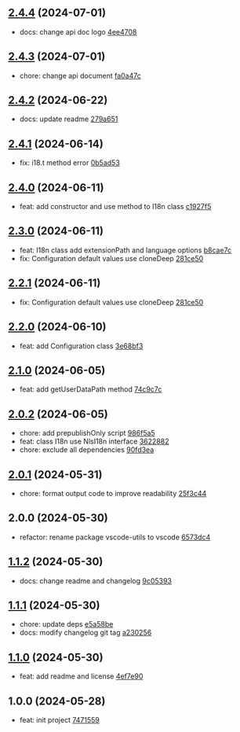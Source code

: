 ## [2.4.4](https://github.com/tomjs/vscode/compare/vscode%402.4.3...vscode%402.4.4) (2024-07-01)

- docs: change api doc logo [4ee4708](https://github.com/tomjs/vscode/commit/4ee4708)

## [2.4.3](https://github.com/tomjs/vscode/compare/vscode%402.4.2...vscode%402.4.3) (2024-07-01)

- chore: change api document [fa0a47c](https://github.com/tomjs/vscode/commit/fa0a47c)

## [2.4.2](https://github.com/tomjs/vscode/compare/vscode%402.4.1...vscode%402.4.2) (2024-06-22)

- docs: update readme [279a651](https://github.com/tomjs/vscode/commit/279a651)

## [2.4.1](https://github.com/tomjs/vscode/compare/vscode%402.4.0...vscode%402.4.1) (2024-06-14)

- fix: i18.t method error [0b5ad53](https://github.com/tomjs/vscode/commit/0b5ad53)

## [2.4.0](https://github.com/tomjs/vscode/compare/vscode%402.3.0...vscode%402.4.0) (2024-06-11)

- feat: add constructor and use method to I18n class [c1927f5](https://github.com/tomjs/vscode/commit/c1927f5)

## [2.3.0](https://github.com/tomjs/vscode/compare/vscode%402.2.0...vscode%402.3.0) (2024-06-11)

- feat: I18n class add extensionPath and language options [b8cae7c](https://github.com/tomjs/vscode/commit/b8cae7c)
- fix: Configuration default values use cloneDeep [281ce50](https://github.com/tomjs/vscode/commit/281ce50)

## [2.2.1](https://github.com/tomjs/vscode/compare/vscode%402.2.0...vscode%402.2.1) (2024-06-11)

- fix: Configuration default values use cloneDeep [281ce50](https://github.com/tomjs/vscode/commit/281ce50)

## [2.2.0](https://github.com/tomjs/vscode/compare/vscode%402.1.0...vscode%402.2.0) (2024-06-10)

- feat: add Configuration class [3e68bf3](https://github.com/tomjs/vscode/commit/3e68bf3)

## [2.1.0](https://github.com/tomjs/vscode/compare/vscode%402.0.2...vscode%402.1.0) (2024-06-05)

- feat: add getUserDataPath method [74c9c7c](https://github.com/tomjs/vscode/commit/74c9c7c)

## [2.0.2](https://github.com/tomjs/vscode/compare/vscode%402.0.1...vscode%402.0.2) (2024-06-05)

- chore: add prepublishOnly script [986f5a5](https://github.com/tomjs/vscode/commit/986f5a5)
- feat: class I18n use NlsI18n interface [3622882](https://github.com/tomjs/vscode/commit/3622882)
- chore: exclude all dependencies [90fd3ea](https://github.com/tomjs/vscode/commit/90fd3ea)

## [2.0.1](https://github.com/tomjs/vscode/compare/vscode%402.0.0...vscode%402.0.1) (2024-05-31)

- chore: format output code to improve readability [25f3c44](https://github.com/tomjs/vscode/commit/25f3c44)

## 2.0.0 (2024-05-30)

- refactor: rename package vscode-utils to vscode [6573dc4](https://github.com/tomjs/vscode/commit/6573dc4)

## [1.1.2](https://github.com/tomjs/vscode/compare/vscode-utils-v1.1.1...vscode-utils%401.1.2) (2024-05-30)

- docs: change readme and changelog [9c05393](https://github.com/tomjs/vscode/commit/9c05393)

## [1.1.1](https://github.com/tomjs/vscode/compare/vscode-utils%401.1.0...vscode-utils%401.1.1) (2024-05-30)

- chore: update deps [e5a58be](https://github.com/tomjs/vscode/commit/e5a58be)
- docs: modify changelog git tag [a230256](https://github.com/tomjs/vscode/commit/a230256)

## [1.1.0](https://github.com/tomjs/vscode/compare/vscode-utils%401.0.0...vscode-utils%401.1.0) (2024-05-30)

- feat: add readme and license [4ef7e90](https://github.com/tomjs/vscode/commit/4ef7e90)

## 1.0.0 (2024-05-28)

- feat: init project [7471559](https://github.com/tomjs/vscode/commit/7471559)
